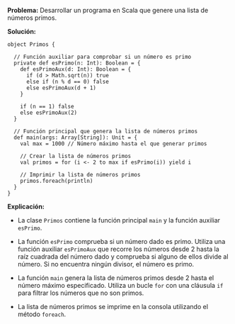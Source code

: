 **Problema:** Desarrollar un programa en Scala que genere una lista de números primos.

**Solución:**

```
object Primos {

  // Función auxiliar para comprobar si un número es primo
  private def esPrimo(n: Int): Boolean = {
    def esPrimoAux(d: Int): Boolean = {
      if (d > Math.sqrt(n)) true
      else if (n % d == 0) false
      else esPrimoAux(d + 1)
    }

    if (n == 1) false
    else esPrimoAux(2)
  }

  // Función principal que genera la lista de números primos
  def main(args: Array[String]): Unit = {
    val max = 1000 // Número máximo hasta el que generar primos

    // Crear la lista de números primos
    val primos = for (i <- 2 to max if esPrimo(i)) yield i

    // Imprimir la lista de números primos
    primos.foreach(println)
  }
}
```

**Explicación:**

* La clase `Primos` contiene la función principal `main` y la función auxiliar `esPrimo`.

* La función `esPrimo` comprueba si un número dado es primo. Utiliza una función auxiliar `esPrimoAux` que recorre los números desde 2 hasta la raíz cuadrada del número dado y comprueba si alguno de ellos divide al número. Si no encuentra ningún divisor, el número es primo.

* La función `main` genera la lista de números primos desde 2 hasta el número máximo especificado. Utiliza un bucle `for` con una cláusula `if` para filtrar los números que no son primos.

* La lista de números primos se imprime en la consola utilizando el método `foreach`.